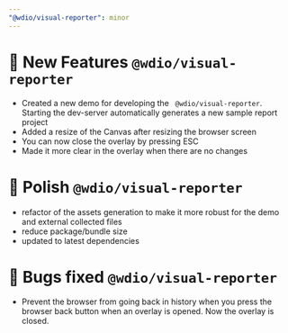 ```yaml
---
"@wdio/visual-reporter": minor
---
```


# 🚀 New Features `@wdio/visual-reporter`

-   Created a new demo for developing the ` @wdio/visual-reporter`. Starting the dev-server automatically generates a new sample report project
-   Added a resize of the Canvas after resizing the browser screen
-   You can now close the overlay by pressing ESC
-   Made it more clear in the overlay when there are no changes

# 💅 Polish `@wdio/visual-reporter`

-   refactor of the assets generation to make it more robust for the demo and external collected files
-   reduce package/bundle size
-   updated to latest dependencies

# 🐛 Bugs fixed `@wdio/visual-reporter`

-   Prevent the browser from going back in history when you press the browser back button when an overlay is opened. Now the overlay is closed.
